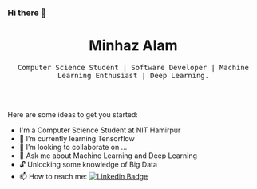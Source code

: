 ### Hi there 👋

<!--
**M1NH42/M1NH42** is a ✨ _special_ ✨ repository because its `README.md` (this file) appears on your GitHub profile.
-->

<center> <h1> Minhaz Alam </h1> </center>

<p align='center'> <samp>Computer Science Student | Software Developer | Machine Learning Enthusiast | Deep Learning.</samp></p>
<br> <br>

Here are some ideas to get you started:

- I'm a Computer Science Student at NIT Hamirpur<!-- - 🔭 I’m currently working on  -->
- 🌱 I’m currently learning Tensorflow
- 👯 I’m looking to collaborate on ...<!-- - 🤔 I’m looking for help with  -->
- 💬 Ask me about Machine Learning and Deep Learning
- 🔓 Unlocking some knowledge of Big Data
- 📫 How to reach me: [![Linkedin Badge](https://img.shields.io/badge/-LinkedIn-blue?style=flat-square&logo=Linkedin&logoColor=white&link=https://www.linkedin.com/in/alam/)](https://www.linkedin.com/in/alam/)
  <!-- - 😄 Pronouns: ... -->
  <!-- - ⚡ Fun fact: ... -->

